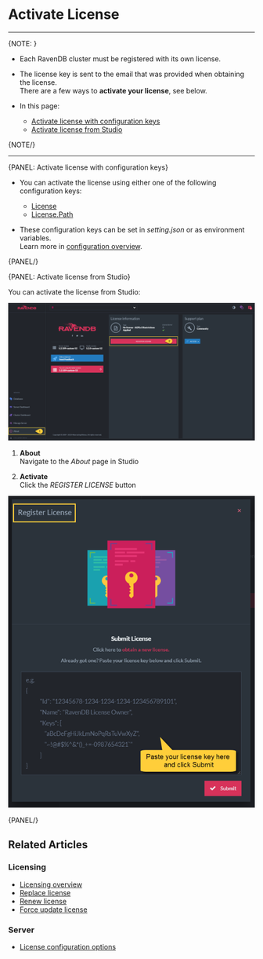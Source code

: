 # Activate License 

---

{NOTE: }

* Each RavenDB cluster must be registered with its own license.  

* The license key is sent to the email that was provided when obtaining the license.  
  There are a few ways to __activate your license__, see below.  

* In this page:

  * [Activate license with configuration keys](../../start/licensing/activate-license#activate-license-with-configuration-keys)
  * [Activate license from Studio](../../start/licensing/activate-license#activate-license-from-studio)

{NOTE/}

---

{PANEL: Activate license with configuration keys}

* You can activate the license using either one of the following configuration keys:  
  * [License](../../server/configuration/license-configuration#license)  
  * [License.Path](../../server/configuration/license-configuration#license.path)  

* These configuration keys can be set in _setting.json_ or as environment variables.  
  Learn more in [configuration overview](../../server/configuration/configuration-options).

{PANEL/}

{PANEL: Activate license from Studio}

You can activate the license from Studio:  

![Register License](images/register-1.png "Register license")

1. **About**  
   Navigate to the _About_ page in Studio
   
2. **Activate**  
   Click the _REGISTER LICENSE_ button

![Register License](images/register-2.png "Register license")

{PANEL/}

## Related Articles

### Licensing
- [Licensing overview](../../start/licensing/licensing-overview)
- [Replace license](../../start/licensing/replace-license)
- [Renew license](../../start/licensing/renew-license)
- [Force update license](../../start/licensing/force-update)

### Server
- [License configuration options](../../server/configuration/license-configuration)


